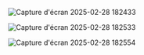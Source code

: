 ![Capture d'écran 2025-02-28 182433](https://github.com/user-attachments/assets/eb79ad82-319c-4c40-9fa5-9bb80cdae0ab)

![Capture d'écran 2025-02-28 182533](https://github.com/user-attachments/assets/c6d4b0b1-635b-4dee-9819-8ccd01616add)

![Capture d'écran 2025-02-28 182554](https://github.com/user-attachments/assets/838b53eb-76e6-4774-9af7-6b00a6108782)


